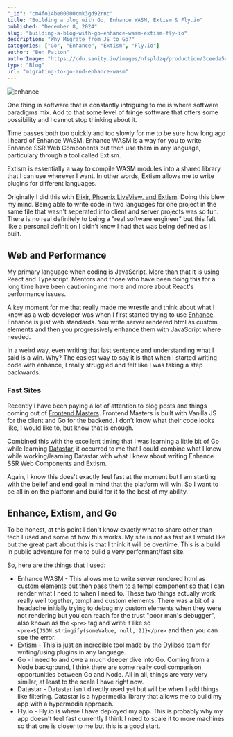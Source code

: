 ```yaml
---
"_id": "cm4fo14be00000cmk3gd92rnc"
title: "Building a blog with Go, Enhance WASM, Extism & Fly.io"
published: "December 8, 2024"
slug: "building-a-blog-with-go-enhance-wasm-extism-fly-io"
description: "Why Migrate from JS to Go?"
categories: ["Go", "Enhance", "Extism", "Fly.io"]
author: "Ben Patton"
authorImage: "https://cdn.sanity.io/images/nfspldzq/production/3ceeda54221c7c0614ecc51f955c7be39a1da34e-512x512.jpg"
type: "Blog"
url: "migrating-to-go-and-enhance-wasm"
---
```


![enhance](/static/images/enhance/GoEnhanceWASM.png)

One thing in software that is constantly intriguing to me is where software paradigms mix. Add to that some level of fringe software that offers some possibility and I cannot stop thinking about it.

Time passes both too quickly and too slowly for me to be sure how long ago I heard of Enhance WASM. Enhance WASM is a way for you to write Enhance SSR Web Components but then use them in any language, particulary through a tool called Extism.

Extism is essentially a way to compile WASM modules into a shared library that I can use wherever I want. In other words, Extism allows me to write plugins for different languages.

Originally I did this with [Elixir, Phoenix LiveView, and Extism](https://www.youtube.com/watch?v=LVlDhNxsSTQ). Doing this blew my mind. Being able to write code in two languages for one project in the same file that wasn't seperated into client and server projects was so fun. There is no real definitely to being a "real software engineer" but this felt like a personal definition I didn't know I had that was being defined as I built.

## Web and Performance

My primary language when coding is JavaScript. More than that it is using React and Typescript. Mentors and those who have been doing this for a long time have been cautioning me more and more about React's performance issues.

A key moment for me that really made me wrestle and think about what I know as a web developer was when I first started trying to use [Enhance](https://enhance.dev). Enhance is just web standards. You write server rendered html as custom elements and then you progressively enhance them with JavaScript where needed.

In a weird way, even writing that last sentence and understanding what I said is a win. Why? The easiest way to say it is that when I started writing code with enhance, I really struggled and felt like I was taking a step backwards.

### Fast Sites

Recently I have been paying a lot of attention to blog posts and things coming out of [Frontend Masters](https://frontendmasters.com). Frontend Masters is built with Vanilla JS for the client and Go for the backend. I don't know what their code looks like, I would like to, but know that is enough.

Combined this with the excellent timing that I was learning a little bit of Go while learning [Datastar](https://data-star.dev), it occurred to me that I could combine what I knew while working/learning Datastar with what I knew about writing Enhance SSR Web Components and Extism.

Again, I know this does't exactly feel fast at the moment but I am starting with the belief and end goal in mind that the platform will win. So I want to be all in on the platform and build for it to the best of my ability.

## Enhance, Extism, and Go

To be honest, at this point I don't know exactly what to share other than tech I used and some of how this works. My site is not as fast as I would like but the great part about this is that I think it will be overtime. This is a build in public adventure for me to build a very performant/fast site.

So, here are the things that I used:

- Enhance WASM - This allows me to write server rendered html as custom elements but then pass them to a templ component so that I can render what I need to when I need to. These two things actually work really well together, templ and custom elements. There was a bit of a headache initially trying to debug my custom elements when they were not rendering but you can reach for the trust "poor man's debugger", also known as the `<pre>` tag and write it like so `<pre>${JSON.stringify(someValue, null, 2)}</pre>` and then you can see the error.
- Extism - This is just an incredible tool made by the [Dylibso](https://dylibso.com) team for writing/using plugins in any language.
- Go - I need to and owe a much deeper dive into Go. Coming from a Node background, I think there are some really cool comparison opportunities between Go and Node. All in all, things are very very similar, at least to the scale I have right now.
- Datastar - Datastar isn't directly used yet but will be when I add things like filtering. Datastar is a hypermedia library that allows me to build my app with a hypermedia approach.
- Fly.io - Fly.io is where I have deployed my app. This is probably why my app doesn't feel fast currently I think I need to scale it to more machines so that one is closer to me but this is a good start.

